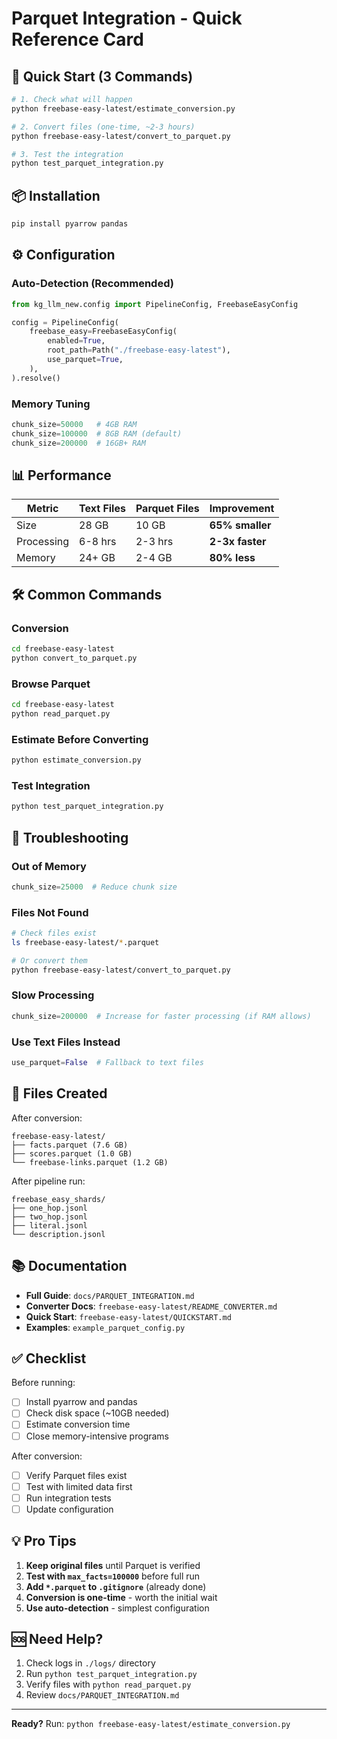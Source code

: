 # Parquet Integration - Quick Reference Card

## 🚀 Quick Start (3 Commands)

```bash
# 1. Check what will happen
python freebase-easy-latest/estimate_conversion.py

# 2. Convert files (one-time, ~2-3 hours)
python freebase-easy-latest/convert_to_parquet.py

# 3. Test the integration
python test_parquet_integration.py
```

## 📦 Installation

```bash
pip install pyarrow pandas
```

## ⚙️ Configuration

### Auto-Detection (Recommended)
```python
from kg_llm_new.config import PipelineConfig, FreebaseEasyConfig

config = PipelineConfig(
    freebase_easy=FreebaseEasyConfig(
        enabled=True,
        root_path=Path("./freebase-easy-latest"),
        use_parquet=True,
    ),
).resolve()
```

### Memory Tuning
```python
chunk_size=50000   # 4GB RAM
chunk_size=100000  # 8GB RAM (default)
chunk_size=200000  # 16GB+ RAM
```

## 📊 Performance

| Metric | Text Files | Parquet Files | Improvement |
|--------|-----------|--------------|-------------|
| Size | 28 GB | 10 GB | **65% smaller** |
| Processing | 6-8 hrs | 2-3 hrs | **2-3x faster** |
| Memory | 24+ GB | 2-4 GB | **80% less** |

## 🛠️ Common Commands

### Conversion
```bash
cd freebase-easy-latest
python convert_to_parquet.py
```

### Browse Parquet
```bash
cd freebase-easy-latest
python read_parquet.py
```

### Estimate Before Converting
```bash
python estimate_conversion.py
```

### Test Integration
```bash
python test_parquet_integration.py
```

## 🔧 Troubleshooting

### Out of Memory
```python
chunk_size=25000  # Reduce chunk size
```

### Files Not Found
```bash
# Check files exist
ls freebase-easy-latest/*.parquet

# Or convert them
python freebase-easy-latest/convert_to_parquet.py
```

### Slow Processing
```python
chunk_size=200000  # Increase for faster processing (if RAM allows)
```

### Use Text Files Instead
```python
use_parquet=False  # Fallback to text files
```

## 📁 Files Created

After conversion:
```
freebase-easy-latest/
├── facts.parquet (7.6 GB)
├── scores.parquet (1.0 GB)
└── freebase-links.parquet (1.2 GB)
```

After pipeline run:
```
freebase_easy_shards/
├── one_hop.jsonl
├── two_hop.jsonl
├── literal.jsonl
└── description.jsonl
```

## 📚 Documentation

- **Full Guide**: `docs/PARQUET_INTEGRATION.md`
- **Converter Docs**: `freebase-easy-latest/README_CONVERTER.md`
- **Quick Start**: `freebase-easy-latest/QUICKSTART.md`
- **Examples**: `example_parquet_config.py`

## ✅ Checklist

Before running:
- [ ] Install pyarrow and pandas
- [ ] Check disk space (~10GB needed)
- [ ] Estimate conversion time
- [ ] Close memory-intensive programs

After conversion:
- [ ] Verify Parquet files exist
- [ ] Test with limited data first
- [ ] Run integration tests
- [ ] Update configuration

## 💡 Pro Tips

1. **Keep original files** until Parquet is verified
2. **Test with `max_facts=100000`** before full run
3. **Add `*.parquet` to `.gitignore`** (already done)
4. **Conversion is one-time** - worth the initial wait
5. **Use auto-detection** - simplest configuration

## 🆘 Need Help?

1. Check logs in `./logs/` directory
2. Run `python test_parquet_integration.py`
3. Verify files with `python read_parquet.py`
4. Review `docs/PARQUET_INTEGRATION.md`

---

**Ready?** Run: `python freebase-easy-latest/estimate_conversion.py`
